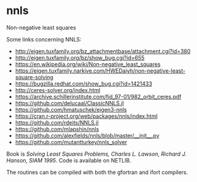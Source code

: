 # nnls

Non-negative least squares

Some links concerning NNLS:

* http://eigen.tuxfamily.org/bz_attachmentbase/attachment.cgi?id=380
* http://eigen.tuxfamily.org/bz/show_bug.cgi?id=655
* https://en.wikipedia.org/wiki/Non-negative_least_squares
* https://eigen.tuxfamily.narkive.com/HWEDaiyh/non-negative-least-square-solving
* https://bugzilla.redhat.com/show_bug.cgi?id=1421433
* http://ceres-solver.org/index.html
* https://archive.schillerinstitute.com/fid_97-01/982_orbit_ceres.pdf
* https://github.com/delucaal/ClassicNNLS.jl
* https://github.com/hmatuschek/eigen3-nnls
* https://cran.r-project.org/web/packages/nnls/index.html
* https://github.com/rdeits/NNLS.jl
* https://github.com/mlapshin/nnls
* https://github.com/alexfields/nnls/blob/master/__init__.py
* https://github.com/mutantturkey/nnls_solver

Book is *Solving Least Squares Problems, Charles L. Lawson, Richard J. Hanson, SIAM 1995*. Code is available on NETLIB.

The routines can be compiled with both the gfortran and ifort compilers.




